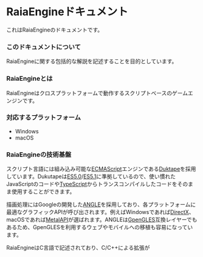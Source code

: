 # RaiaEngineドキュメント

これはRaiaEngineのドキュメントです。

### このドキュメントについて

RaiaEngineに関する包括的な解説を記述することを目的としています。

### RaiaEngineとは

RaiaEngineはクロスプラットフォームで動作するスクリプトベースのゲームエンジンです。

### 対応するプラットフォーム

- Windows
- macOS

### RaiaEngineの技術基盤

スクリプト言語には組み込み可能な[ECMAScript](https://www.ecma-international.org/publications-and-standards/standards/ecma-262/)エンジンである[Duktape](https://duktape.org)を採用しています。Dukutapeは[ES5.0](https://www.ecma-international.org/wp-content/uploads/ECMA-262_5th_edition_december_2009.pdf)/[ES5.1](https://note.affi-sapo-sv.com/js-ecmascript-link.php)に準拠しているので、使い慣れたJavaScriptのコードや[TypeScript](https://www.typescriptlang.org)からトランスコンパイルしたコードをそのまま使用することができます。

描画処理にはGoogleの開発した[ANGLE](https://chromium.googlesource.com/angle/angle/+/main/README.md)を採用しており、各プラットフォームに最適なグラフィックAPIが呼び出されます。例えばWindowsであれば[DirectX](https://learn.microsoft.com/ja-jp/windows/win32/directx)、macOSであれば[MetalAPI](https://developer.apple.com/documentation/metal/)が選ばれます。ANGLEは[GpenGLES]((https://www.khronos.org/opengles/))互換レイヤーでもあるため、GpenGLESを利用するウェブやモバイルへの移植も容易になっています。

RaiaEngineはC言語で記述されており、C/C++による拡張が
